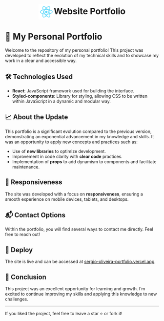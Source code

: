 <h1 align="center"> <img height="50" align="center" src="https://raw.githubusercontent.com/github/explore/80688e429a7d4ef2fca1e82350fe8e3517d3494d/topics/react/react.png" alt="icone-react">Website Portfolio</h1> 

# 🚀 My Personal Portfolio

Welcome to the repository of my personal portfolio! This project was developed to reflect the evolution of my technical skills and to showcase my work in a clear and accessible way.

## 🛠️ Technologies Used

- **React**: JavaScript framework used for building the interface.
- **Styled-components**: Library for styling, allowing CSS to be written within JavaScript in a dynamic and modular way.

## 📈 About the Update

This portfolio is a significant evolution compared to the previous version, demonstrating an exponential advancement in my knowledge and skills. It was an opportunity to apply new concepts and practices such as:

- Use of **new libraries** to optimize development.
- Improvement in code clarity with **clear code** practices.
- Implementation of **props** to add dynamism to components and facilitate maintenance.

## 📱 Responsiveness

The site was developed with a focus on **responsiveness**, ensuring a smooth experience on mobile devices, tablets, and desktops.

## 📬 Contact Options

Within the portfolio, you will find several ways to contact me directly. Feel free to reach out!

## 🚀 Deploy

The site is live and can be accessed at [sergio-oliveira-portfolio.vercel.app](https://sergio-oliveira-portfolio.vercel.app).

## 📝 Conclusion

This project was an excellent opportunity for learning and growth. I’m excited to continue improving my skills and applying this knowledge to new challenges.

---

If you liked the project, feel free to leave a star ⭐️ or fork it!
